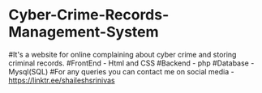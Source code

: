 # Cyber-Crime-Records-Management-System
#It's a website for online complaining about cyber crime and storing criminal records.
#FrontEnd - Html and CSS
#Backend - php
#Database - Mysql(SQL)
#For any queries you can contact me on social media -https://linktr.ee/shaileshsrinivas
